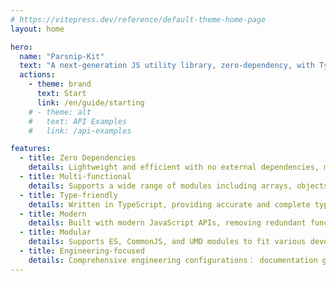 ```yaml
---
# https://vitepress.dev/reference/default-theme-home-page
layout: home

hero:
  name: "Parsnip-Kit"
  text: "A next-generation JS utility library, zero-dependency, with TypeScript support."
  actions:
    - theme: brand
      text: Start
      link: /en/guide/starting
    # - theme: alt
    #   text: API Examples
    #   link: /api-examples

features:
  - title: Zero Dependencies
    details: Lightweight and efficient with no external dependencies, making it suitable for projects of any size.
  - title: Multi-functional
    details: Supports a wide range of modules including arrays, objects, strings, type checking, async, and functions to meet diverse development needs.
  - title: Type-friendly
    details: Written in TypeScript, providing accurate and complete type hints to enhance the development experience and code quality.
  - title: Modern
    details: Built with modern JavaScript APIs, removing redundant functions already supported by other libraries to ensure clean and efficient code.
  - title: Modular
    details: Supports ES, CommonJS, and UMD modules to fit various development environments and build tools.
  - title: Engineering-focused
    details: Comprehensive engineering configurations： documentation generation, unit testing, code standards, and a documentation site, facilitating maintenance and scalability.
---
```


